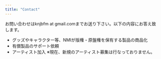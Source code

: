 ```yaml
---
title: "Contact"
---
```


お問い合わせはknjbfm at gmail.comまでお送り下さい。以下の内容にお答え致します。
- グッズやキャラクター等、NMIが版権・原盤権を保有する製品の商品化
- 有償製品のサポート依頼
- アーティスト加入 ※現在、新規のアーティスト募集は行なっておりません。
